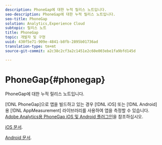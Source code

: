```yaml
---
description: PhoneGap에 대한 누적 릴리스 노트입니다.
seo-description: PhoneGap에 대한 누적 릴리스 노트입니다.
seo-title: PhoneGap
solution: Analytics,Experience Cloud
subtopic: 릴리스 노트
title: PhoneGap
topic: 개발자 및 구현
uuid: 430f5e71-909e-4841-b8fb-2895b01736ad
translation-type: tm+mt
source-git-commit: a2c38c2cf3a2c1451e2c60e003ebe1fa9bfd145d

---
```



# PhoneGap{#phonegap}

PhoneGap에 대한 누적 릴리스 노트입니다.

[!DNL PhoneGap]으로 앱을 빌드하고 있는 경우 [!DNL iOS] 또는 [!DNL Android]용 [!DNL AppMeasurement] 라이브러리를 사용하여 앱을 측정할 수 있습니다. [Adobe Analytics용 PhoneGap iOS 및 Android 플러그인](https://marketing.adobe.com/developer/gallery/beta-phonegap-ios-and-android-plug-ins-for-sitecatalyst)을 참조하십시오.

[iOS 문서](https://marketing.adobe.com/resources/help/en_US/sc/appmeasurement/ios/phonegap.html).

[Android 문서](https://marketing.adobe.com/resources/help/en_US/sc/appmeasurement/android/phonegap.html).

